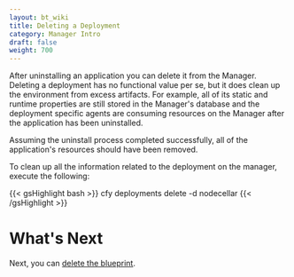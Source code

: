 ```yaml
---
layout: bt_wiki
title: Deleting a Deployment
category: Manager Intro
draft: false
weight: 700
---
```


After uninstalling an application you can delete it from the Manager. Deleting a deployment has no functional value per se, but it does clean up the environment from excess artifacts. For example, all of its static and runtime properties are still stored in the Manager's database and the deployment specific agents are consuming resources on the Manager after the application has been uninstalled.

Assuming the uninstall process completed successfully, all of the application's resources should have been removed.

To clean up all the information related to the deployment on the manager, execute the following:

{{< gsHighlight  bash >}}
cfy deployments delete -d nodecellar
{{< /gsHighlight >}}

# What's Next

Next, you can [delete the blueprint](getting-started-delete-blueprint.html).